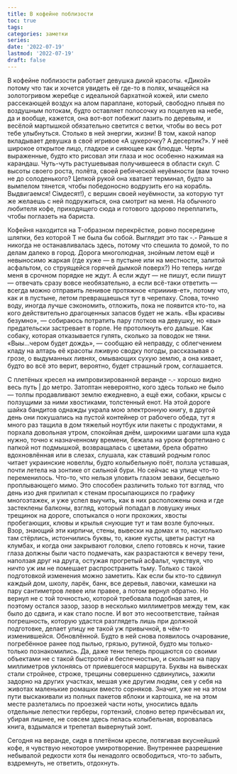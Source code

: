 ```yaml
---
title: В кофейне поблизости
toc: true
tags:
categories: заметки
series:
date: '2022-07-19'
lastmod: '2022-07-19'
draft: false
---
```


<!--more-->

В кофейне поблизости работает девушка дикой красоты. «Дикой» потому что так и хочется увидеть её где-то в полях, мчащейся на золотогривом жеребце с идеальной бархатной кожей, или смело рассекающей воздух на алом параплане, который, свободно плывя по воздушным потокам, будто оставляет полосочку из поцелуев на небе, да и вообще, кажется, она вот-вот побежит лазить по деревьям, и весёлой мартышкой обязательно светится с ветки, чтобы во весь рот тебе улыбнуться. Столько в ней энергии, жизни! В том, какой напор вкладывает девушка в своё игривое «А цукерочку? А десертик?». У неё широкое открытое лицо, гладкое и сияющее как блюдце. Черты выраженные, будто кто рисовал эти глаза и нос особенно нажимая на карандаш. Чуть-чуть растушевывая получившееся в области скул. С высоты своего роста, полёта, своей ребяческой неуёмности (вам точно не до солоденького? Цепкой рукой она хватает терминал, будто за вымпелом тянется, чтобы победоносно водрузить его на корабль. Выдвигаемся! Сімдесят!), с вершин своей неуёмности, за которую тут же желаешь с ней подружиться, она смотрит на меня. На обычного любителя кофе, приходящего сюда и готового здорово переплатить, чтобы поглазеть на бариста.

Кофейня находится на T-образном перекрёстке, ровно посередине шляпки, без которой Т не была бы собой. Выглядит это так -.- Раньше я никогда не останавливалась здесь, потому что спешила то домой, то по делам далеко в город. Дорога многолюдная, знойным летом ещё и невыносимо жаркая (где хуже — в пустыне или на местности, залитой асфальтом, со струящейся горячей дымкой поверх?) Но теперь нигде меня в срочном порядке не ждут. А если ждут — не пишут, если пишут — отвечать сразу вовсе необязательно, а если всё-таки ответить — всегда можно отправить ленивое протяжное «приииив-ет», потому что, как и в пустыне, летом превращаешься тут в черепаху. Слова, точно воду, иногда лучше сэкономить, отложить, пока не появится кто-то, на кого действительно драгоценных запасов будет не жаль. «Вы красивы безумно», — собираюсь потратить пару глотков на девушку, но «вы» предательски застревает в горле. Не протолкнуть его дальше. Как собаку, которая отказывается гулять, сколько за поводок не тяни. «Выы…чером будет дождь», — сообщаю ей неправду, с облегчением кладу на алтарь её красоты лживую сводку погоды, рассказывая о грозе, о выдуманных ливнях, омывающих сухую землю, а она кивает, будто во всё это верит, вероятно, будет страшный гром, соглашается.

С плетёных кресел на импровизированной веранде -.- хорошо видно весь путь | до метро. Затоптан невероятно, кого здесь только не было — толпы продавливают землю ежедневно, а ещё ежи, собаки, крысы с ползущими за ними хвостиками, толстенный енот. На этой дороге шайка бандитов однажды украла мою электронную книгу, в другой день они покушались на пустой контейнер от рабочего обеда, тут я много раз тащила в дом тяжелый ноутбук или пакеты с продуктами, я порхала довольная утром, спокойная днём, широкими шагами шла куда нужно, точно к назначенному времени, бежала на уроки фортепиано с папкой нот подмышкой, возвращалась с цветами, брела обратно вдохновлённая или в слезах, слушала, как ставший родным голос читает украинские новеллы, будто колыбельную поёт, ползла уставшая, почти летела на зонтике от сильной бури. Но сейчас на улице что-то переменилось. Что-то, что нельзя уловить глазом зеваки, бесцельно проплывающего мимо. Это способен различить только тот взгляд, что день изо дня прилипал к стенам просыпающихся по графику многоэтажек, и уже успел выучить, как в них расположены окна и где застеклены балконы, взгляд, который попадал в ловушку иных трещинок на дороге, спотыкался о ноги прохожих, хвосты пробегающих, клювы и крылья снующие тут и там возле булочных. Взор, знающий эти кирпичи, стены, вывески на домах и то, насколько там стёрлись, истончились буквы, то, какие кусты, цветы растут на клумбах, и когда они закрывают головки, слепо готовясь к ночи, такие глаза должны были часто подмечать, как разрастаются к вечеру тени, наползая друг на друга, остужая прогретый асфальт, чувствуя, что ничто уж им не помешает распространить тьму. Только с такой подготовкой изменения можно заметить. Как если бы кто-то сдвинул каждый дом, школу, ларёк, банк, все деревья, лавочки, камешки на пару сантиметров левее или правее, а потом вернул обратно. Но вернул не с той точностью, которой требовала подобная затея, и поэтому остался зазор, зазор в несколько миллиметров между тем, как было до сдвига, и как стало после. И вот это несоответствие, тайная погрешность, которую удастся разглядеть лишь при должной подготовке, делает улицу не такой уж привычной, в чём-то изменившейся. Обновлённой. Будто в ней снова появилось очарование, погребённое ранее под пылью, грязью, рутиной, будто мы только-только познакомились. Да, даже тени теперь прощаются со своими объектами не с такой быстротой и беспечностью, и скользят на пару миллиметров уклоняясь от приевшегося маршрута. Буквы на вывесках стали стройнее, строже, трещины совершенно сдвинулись, зажили задорно на других участках, мешая уже другим людям, сея у себя на животах маленькие ромашки вместо сорняков. Значит, уже не на этом пути выскакивали из полных пакетов яблоки и картошка, не на этом месте разлетались по проезжей части ноты, уносились вдаль отдельные лепестки герберы, гортензий, словно ветер причёсывал их, убирая лишнее, не совсем здесь пелась колыбельная, воровалась книга, вздымался и трепетал вывернутый зонт.

Сегодня на веранде, сидя в плетёном кресле, потягивая вкуснейший кофе, я чувствую некоторое умиротворение. Внутреннее разрешение небывалой редкости хотя бы ненадолго освободиться, что-то забыть, вздремнуть, не ответить, отдохнуть.

